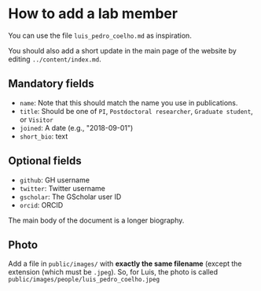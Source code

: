 # How to add a lab member

You can use the file `luis_pedro_coelho.md` as inspiration.

You should also add a short update in the main page of the website by editing `../content/index.md`.

## Mandatory fields

- `name`: Note that this should match the name you use in publications.
- `title`: Should be one of `PI`, `Postdoctoral researcher`, `Graduate student`, or `Visitor`
- `joined`: A date (e.g., "2018-09-01")
- `short_bio`: text

## Optional fields
- `github`: GH username
- `twitter`: Twitter username
- `gscholar`: The GScholar user ID
- `orcid`: ORCID

The main body of the document is a longer biography.

## Photo

Add a file in `public/images/` with **exactly the same filename** (except the
extension (which must be `.jpeg`). So, for Luis, the photo is called
`public/images/people/luis_pedro_coelho.jpeg`

